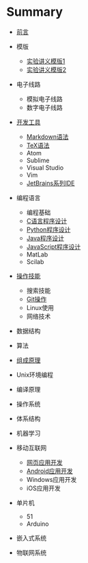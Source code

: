 # Summary

* [前言](README.md)
* 模版
  * [实验讲义模版1](lab_handout_template1.md)
  * [实验讲义模版2](labhandout_template2.md)

* 电子线路
  * 模拟电子线路
  * 数字电子线路
* [开发工具](common/dev-tools/README.md)
   * [Markdown语法](common/dev-tools/markdown/README.md)
   * [TeX语法](common/dev-tools/tex/README.md)
   * Atom
   * Sublime
   * Visual Studio
   * Vim
   * [JetBrains系列IDE](common/dev-tools/jetbrains/README.md)
* 编程语言
   * 编程基础
   * [C语言程序设计](common/lang-c/README.md)
   * [Python程序设计](common/lang-python/README.md)
   * [Java程序设计](common/lang-java/README.md)
   * [JavaScript程序设计](common/lang-js/README.md)
   * MatLab
   * Scilab
* [操作技能](common/skills/README.md)
  * 搜索技能 
   * [Git操作](common/dev-tools/git/README.md)
   * Linux使用
   * 网络技术
* 数据结构
* 算法
* [组成原理](cs/zuchen/README.md)
* Unix环境编程
* 编译原理
* 操作系统
* 体系结构
* 机器学习
* 移动互联网
   * [网页应用开发](iot/webapp/README.md)
   * [Android应用开发](iot/android/README.md)
   * Windows应用开发
   * iOS应用开发
* 单片机
   * 51
   * Arduino
* 嵌入式系统
* 物联网系统

